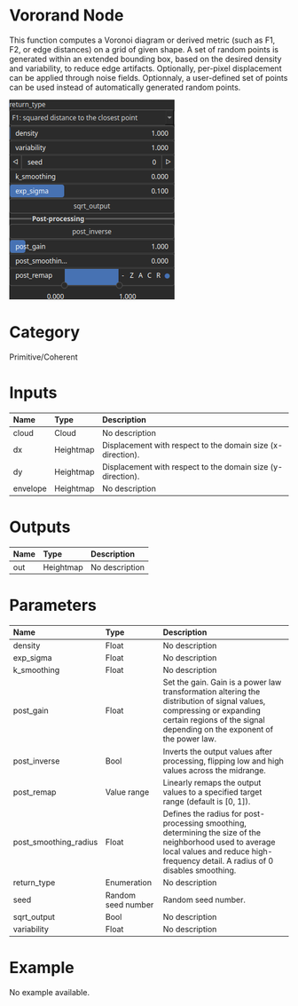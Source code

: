 
Vororand Node
=============


This function computes a Voronoi diagram or derived metric (such as F1, F2, or edge distances) on a grid of given shape. A set of random points is generated within an extended bounding box, based on the desired density and variability, to reduce edge artifacts. Optionally, per-pixel displacement can be applied through noise fields. Optionnaly, a user-defined set of points can be used instead of automatically generated random points.



![img](../../images/nodes/Vororand_settings.png)


# Category


Primitive/Coherent
# Inputs

|Name|Type|Description|
| :--- | :--- | :--- |
|cloud|Cloud|No description|
|dx|Heightmap|Displacement with respect to the domain size (x-direction).|
|dy|Heightmap|Displacement with respect to the domain size (y-direction).|
|envelope|Heightmap|No description|

# Outputs

|Name|Type|Description|
| :--- | :--- | :--- |
|out|Heightmap|No description|

# Parameters

|Name|Type|Description|
| :--- | :--- | :--- |
|density|Float|No description|
|exp_sigma|Float|No description|
|k_smoothing|Float|No description|
|post_gain|Float|Set the gain. Gain is a power law transformation altering the distribution of signal values, compressing or expanding certain regions of the signal depending on the exponent of the power law.|
|post_inverse|Bool|Inverts the output values after processing, flipping low and high values across the midrange.|
|post_remap|Value range|Linearly remaps the output values to a specified target range (default is [0, 1]).|
|post_smoothing_radius|Float|Defines the radius for post-processing smoothing, determining the size of the neighborhood used to average local values and reduce high-frequency detail. A radius of 0 disables smoothing.|
|return_type|Enumeration|No description|
|seed|Random seed number|Random seed number.|
|sqrt_output|Bool|No description|
|variability|Float|No description|

# Example


No example available.